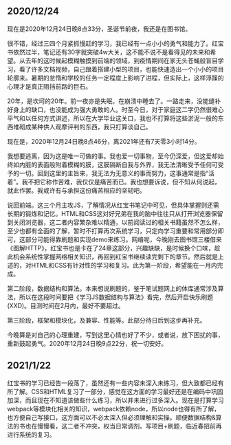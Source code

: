 ## 2020/12/24

现在是2020年12月24日晚8点33分，圣诞节前夜，我还是在图书馆。

很不错，经过三四个月紧抓慢赶的学习，我已经有一点小小的勇气和能力了。红宝书依然过半，笔记还有30字就突破4w大关，这不能不说不是看得见的未来和希望。从去年的这时候起模糊触摸到前端的领域，到疫情期间在家无头苍蝇般盲目学习，看了许多文档视频，自己跟着搭建小型的项目，也能快速造出一个小小的项目轮廓来。暑期的怠惰和学校的任务一定程度上影响了进程，但实际上，这样浮躁的心理才是真正阻挡前路的巨石。

20年，是坎坷的20年。前一夜亦是失眠，在崩溃中睡去了。一路走来，没能缝补好身上的缺口，也没能成为强大勇敢的人。时至今日，对于家庭这二字仍然很难心平气和以任何方式讲述，所以在大学毕业这关口，我也不打算将这些淤泥一般的东西堆砌成某种供人观摩评判的东西，我只打算谈自己。

现在是，2020年12月24日晚8点46分，离2021年还有7天零3小时14分。

我想要逃离，因为这是唯一可做的事。我也爱一切事物，至今仍深爱，但这爱却始终如内脏的表面般附着模糊的膜，这膜隔断自我与外界，我无法清晰受予任何可受予的一切。回到这里的主旨来，我无法为无意义的事而努力，这事通常是指“活着”。我不把它称作苦难，我仅仅是痛苦而已。我也想要诉说，但不知从何说起，就此作罢。我或许有与承担这份痛苦相应的坚韧吧。

说回前端。这三个月主攻JS，了解情况从红宝书笔记中可见，但具体掌握则还需长期的锻炼和记忆。HTML和CSS这对好兄弟在我的脑中往往只从打开浏览器保留到关闭浏览器，这二者内容繁杂难以精通，以前阅读过的相关书籍虽然不怎么样，至少也都有全面的了解，暂时不打算再次系统学习，只定向学习重要和常用部分即可，这部分可能得靠刷题和实现demo来练习。网络呢，今晚刚去图书馆三楼借来《图解HTTP》，红宝书也是卡在了24章这部分，兴趣缺缺，是时候换个口味，趁此机会系统性掌握网络相关知识，再回到红宝书继续读完剩下的章节。然后就是上述的，对HTML和CSS有针对性的学习和复习。此为第一阶段，希望能在一月内完成。

第二阶段，数据结构和算法。本来想说刷题的，鉴于笔试题网上的体库通常涉及算法，所以在这段时间要把《学习JS数据结构与算法》看完，然后开启快乐刷题(XXD)。目测时间在2月内，最好不要超过。

第三阶段，框架和模块化，及兼容、性能等。此部分待日后到这步再补充。

今晚算是对自己的心理重建，写到这里心情也好了不少，或者说，放下困扰的事，重新鼓起勇气。2020年12月24日晚9点22分，祝一切安好。



## 2021/1/22

红宝书的学习已经告一段落了，虽然还有一些内容未深入未练习，但大致都已经有所了解。CSS和HTML复习了一部分，感觉在这方面的学习最好还是在编码中巩固加深，而且现在不知道该做些什么练习，所以并未进行过多深入。现在是打算学习webpack等模块化相关的知识，webpack依赖node，所以node也得有所了解，也方便自己写接口，这方面可以不必太深入但必须理解和实操。顺便数据结构&算法的书也在慢慢看，这二者不冲突，权当日常调剂。写项目+刷题，临近春招前再进行系统的复习。